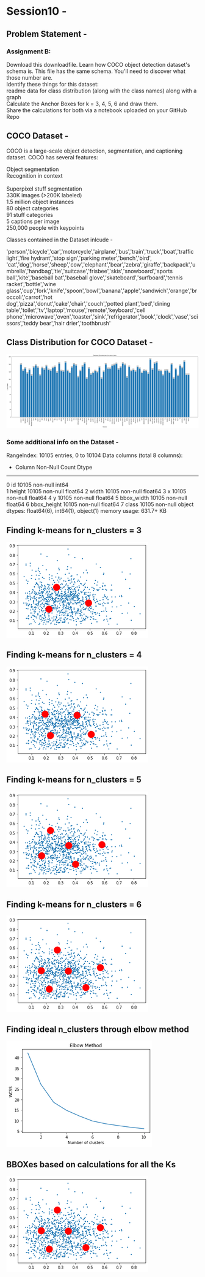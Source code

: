 # Session10 - 

## Problem Statement - 
### Assignment B:<br>
Download this  downloadfile. Learn how COCO object detection dataset's schema is. This file has the same schema. You'll need to discover what those number are. <br>
Identify these things for this dataset:<br>
readme data for class distribution (along with the class names) along with a graph <br>
Calculate the Anchor Boxes for k = 3, 4, 5, 6 and draw them.<br>
Share the calculations for both via a notebook uploaded on your GitHub Repo <br>

## COCO Dataset - 

COCO is a large-scale object detection, segmentation, and captioning dataset. COCO has several features:<br>

Object segmentation<br>
Recognition in context<br><br>
Superpixel stuff segmentation<br>
330K images (>200K labeled)<br>
1.5 million object instances<br>
80 object categories<br>
91 stuff categories<br>
5 captions per image<br>
250,000 people with keypoints<br>

Classes contained in the Dataset inlcude - <br>    

'person','bicycle','car','motorcycle','airplane','bus','train','truck','boat','traffic light','fire hydrant','stop sign','parking meter','bench','bird',<br>
'cat','dog','horse','sheep','cow','elephant','bear','zebra','giraffe','backpack','umbrella','handbag','tie','suitcase','frisbee','skis','snowboard','sports<br> ball','kite','baseball bat','baseball glove','skateboard','surfboard','tennis racket','bottle','wine <br>glass','cup','fork','knife','spoon','bowl','banana','apple','sandwich','orange','broccoli','carrot','hot <br>dog','pizza','donut','cake','chair','couch','potted plant','bed','dining table','toilet','tv','laptop','mouse','remote','keyboard','cell <br>phone','microwave','oven','toaster','sink','refrigerator','book','clock','vase','scissors','teddy bear','hair drier','toothbrush'<br>



## Class Distribution for COCO Dataset - 



![class_distribution](./images/dataset_distribution.png)

### Some additional info on the Dataset - 

RangeIndex: 10105 entries, 0 to 10104
Data columns (total 8 columns):
 -   Column       Non-Null Count  Dtype  
---  ------       --------------  -----  
 0   id           10105 non-null  int64  
 1   height       10105 non-null  float64
 2   width        10105 non-null  float64
 3   x            10105 non-null  float64
 4   y            10105 non-null  float64
 5   bbox_width   10105 non-null  float64
 6   bbox_height  10105 non-null  float64
 7   class        10105 non-null  object 
dtypes: float64(6), int64(1), object(1)
memory usage: 631.7+ KB

## Finding k-means for n_clusters = 3

![3_clusters](./images/3_clusters.png)


## Finding k-means for n_clusters = 4

![4_clusters](./images/4_clusters.png)


## Finding k-means for n_clusters = 5

![5_clusters](./images/5_clusters.png)

## Finding k-means for n_clusters = 6

![6_clusters](./images/6_clusters.png)

## Finding ideal n_clusters through elbow method 

![elbow_method](./images/elbow.png)

## BBOXes based on calculations for all the Ks

![anchor_boxes](./images/anchor_boxes.png)
